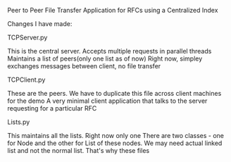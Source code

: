 Peer to Peer File Transfer Application for RFCs using a Centralized Index

Changes I have made:

TCPServer.py 

This is the central server.
Accepts multiple requests in parallel threads
Maintains a list of peers(only one list as of now)
Right now, simpley exchanges messages between client, no file transfer

TCPClient.py

These are the peers. We have to duplicate this file across client machines for the demo
A very minimal client application that talks to the server requesting for a particular RFC

Lists.py

This maintains all the lists. Right now only one
There are two classes - one for Node and the other for List of these nodes. 
We may need actual linked list and not the normal list. That's why these files
